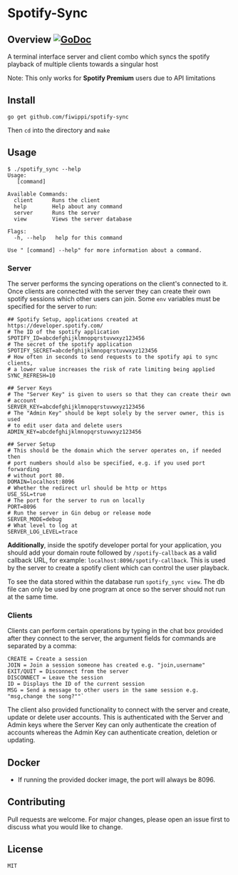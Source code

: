 # Spotify-Sync
## Overview [![GoDoc](https://godoc.org/github.com/fiwippi/spotify-sync?status.svg)](https://godoc.org/github.com/fiwippi/spotify-sync)
A terminal interface server and client combo which syncs the spotify playback of multiple clients towards a singular host

Note: This only works for **Spotify Premium** users due to API limitations

## Install
```
go get github.com/fiwippi/spotify-sync
```
Then `cd` into the directory and `make`

## Usage
```console
$ ./spotify_sync --help
Usage:
   [command]

Available Commands:
  client      Runs the client
  help        Help about any command
  server      Runs the server
  view        Views the server database

Flags:
  -h, --help   help for this command

Use " [command] --help" for more information about a command.
```
### Server
The server performs the syncing operations on the client's connected to it. Once clients are connected with the server 
they can create their own spotify sessions which other users can join. Some `env` variables must be specified 
for the server to run:
```dotenv
## Spotify Setup, applications created at https://developer.spotify.com/
# The ID of the spotify application
SPOTIFY_ID=abcdefghijklmnopqrstuvwxyz123456
# The secret of the spotify application
SPOTIFY_SECRET=abcdefghijklmnopqrstuvwxyz123456
# How often in seconds to send requests to the spotify api to sync clients, 
# a lower value increases the risk of rate limiting being applied 
SYNC_REFRESH=10

## Server Keys
# The "Server Key" is given to users so that they can create their own 
# account
SERVER_KEY=abcdefghijklmnopqrstuvwxyz123456
# The "Admin Key" should be kept solely by the server owner, this is used
# to edit user data and delete users
ADMIN_KEY=abcdefghijklmnopqrstuvwxyz123456

## Server Setup
# This should be the domain which the server operates on, if needed then
# port numbers should also be specified, e.g. if you used port forwarding
# without port 80. 
DOMAIN=localhost:8096
# Whether the redirect url should be http or https
USE_SSL=true
# The port for the server to run on locally
PORT=8096
# Run the server in Gin debug or release mode
SERVER_MODE=debug
# What level to log at 
SERVER_LOG_LEVEL=trace
```
**Additionally**, inside the spotify developer portal for your application, you should add your domain route followed
by `/spotify-callback` as a valid callback URL, for example: `localhost:8096/spotify-callback`. This is used by the
server to create a spotify client which can control the user playback.

To see the data stored within the database run `spotify_sync view`. The db file can only be used by one program at once so the server should not run at the same time.

### Clients
Clients can perform certain operations by typing in the chat box provided after they connect to the server,
the argument fields for commands are separated by a comma:
```dotenv
CREATE = Create a session
JOIN = Join a session someone has created e.g. "join,username"
EXIT/QUIT = Disconnect from the server
DISCONNECT = Leave the session
ID = Displays the ID of the current session
MSG = Send a message to other users in the same session e.g. "msg,change the song?""`
```
The client also provided functionality to connect with the server and create, update or delete user accounts. 
This is authenticated with the Server and Admin keys where the Server Key can only authenticate the creation of
accounts whereas the Admin Key can authenticate creation, deletion or updating. 

## Docker
- If running the provided docker image, the port will always be 8096.


## Contributing
Pull requests are welcome. For major changes, please open an issue first to discuss what you would like to change.

## License
`MIT`